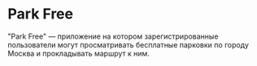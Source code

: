 # Park Free
"Park Free" — приложение на котором зарегистрированные пользователи могут просматривать бесплатные парковки по городу Москва и прокладывать маршрут к ним.
